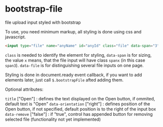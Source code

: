 bootstrap-file
==============

file upload input styled with bootstrap

To use, you need minimum markup, all styling is done using css and javascript.

```html
<input type="file" name="anyName" id="anyId" class="file" data-span="3" data-file="1" />
```

`class` is needed to identify the element for styling,
`data-span` is for sizing, the value `x` means, that the file input will have class `spanx` (in this case `span3`).
`data-file` is for distinguishing several file inputs on one page.

Styling is done in document.ready event callback, if you want to add elements later, just call `$.bootstrapFile` afted adding them.

Optional attributes:

`title` ["Open"] : defines the text displayed on the Open button, if ommited, default text is "Open"
`data-orientation` ["right"] : defines position of the Open button, if not specified, default position is to the right of the input box
`data-remove` ["false"] : if "true", control has appended button for removing selected file (functionality not yet implemented)
